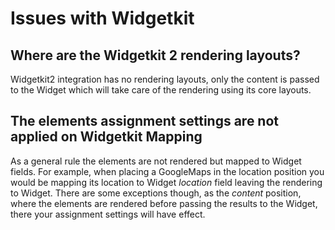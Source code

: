 # Issues with Widgetkit

## Where are the Widgetkit 2 rendering layouts?

Widgetkit2 integration has no rendering layouts, only the content is passed to the Widget which will take care of the rendering using its core layouts.

## The elements assignment settings are not applied on Widgetkit Mapping

As a general rule the elements are not rendered but mapped to Widget fields. For example, when placing a GoogleMaps in the location position you would be mapping its location to Widget _location_ field leaving the rendering to Widget. There are some exceptions though, as the _content_ position, where the elements are rendered before passing the results to the Widget, there your assignment settings will have effect.
